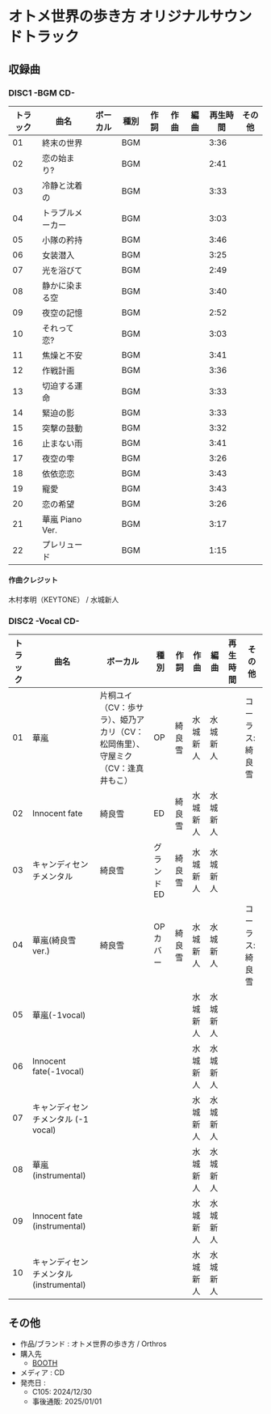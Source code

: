# オトメ世界の歩き方 オリジナルサウンドトラック

## 収録曲

### DISC1 -BGM CD-

| トラック | 曲名 | ボーカル | 種別 | 作詞 | 作曲 | 編曲 | 再生時間 | その他 |
|---|---|---|---|---|---|---|---|---|
| 01 | 終末の世界 |  | BGM |  |  |  | 3:36 |  |
| 02 | 恋の始まり? |  | BGM |  |  |  | 2:41 |  |
| 03 | 冷静と沈着の |  | BGM |  |  |  | 3:33 |  |
| 04 | トラブルメーカー |  | BGM |  |  |  | 3:03 |  |
| 05 | 小隊の矜持 |  | BGM |  |  |  | 3:46 |  |
| 06 | 女装潜入 |  | BGM |  |  |  | 3:25 |  |
| 07 | 光を浴びて |  | BGM |  |  |  | 2:49 |  |
| 08 | 静かに染まる空 |  | BGM |  |  |  | 3:40 |  |
| 09 | 夜空の記憶 |  | BGM |  |  |  | 2:52 |  |
| 10 | それって恋? |  | BGM |  |  |  | 3:03 |  |
| 11 | 焦燥と不安 |  | BGM |  |  |  | 3:41 |  |
| 12 | 作戦計画 |  | BGM |  |  |  | 3:36 |  |
| 13 | 切迫する運命 |  | BGM |  |  |  | 3:33 |  |
| 14 | 緊迫の影 |  | BGM |  |  |  | 3:33 |  |
| 15 | 突撃の鼓動 |  | BGM |  |  |  | 3:32 |  |
| 16 | 止まない雨 |  | BGM |  |  |  | 3:41 |  |
| 17 | 夜空の雫 |  | BGM |  |  |  | 3:26 |  |
| 18 | 依依恋恋 |  | BGM |  |  |  | 3:43 |  |
| 19 | 寵愛 |  | BGM |  |  |  | 3:43 |  |
| 20 | 恋の希望 |  | BGM |  |  |  | 3:26 |  |
| 21 | 華嵐 Piano Ver. |  | BGM |  |  |  | 3:17 |  |
| 22 | プレリュード |  | BGM |  |  |  | 1:15 |  |

#### 作曲クレジット

木村孝明（KEYTONE） / 水城新人

### DISC2 -Vocal CD-

| トラック | 曲名 | ボーカル | 種別 | 作詞 | 作曲 | 編曲 | 再生時間 | その他 |
|---|---|---|---|---|---|---|---|---|
| 01 | 華嵐 | 片桐ユイ（CV：歩サラ）、姫乃アカリ（CV：松岡侑里）、守屋ミク（CV：逢真井もこ） | OP | 綺良雪 | 水城新人 | 水城新人 |  | コーラス: 綺良雪 |
| 02 | Innocent fate | 綺良雪 | ED | 綺良雪 | 水城新人 | 水城新人 |  |  |
| 03 | キャンディセンチメンタル | 綺良雪 | グランドED | 綺良雪 | 水城新人 | 水城新人 |  |  |
| 04 | 華嵐(綺良雪ver.) | 綺良雪 | OPカバー | 綺良雪 | 水城新人 | 水城新人 |  | コーラス: 綺良雪 |
| 05 | 華嵐(-1vocal) |  |  |  | 水城新人 | 水城新人 |  |  |
| 06 | Innocent fate(-1vocal) |  |  |  | 水城新人 | 水城新人 |  |  |
| 07 | キャンディセンチメンタル (-1 vocal) |  |  |  | 水城新人 | 水城新人 |  |  |
| 08 | 華嵐(instrumental) |  |  |  | 水城新人 | 水城新人 |  |  |
| 09 | Innocent fate (instrumental) |  |  |  | 水城新人 | 水城新人 |  |  |
| 10 | キャンディセンチメンタル (instrumental) |  |  |  | 水城新人 | 水城新人 |  |  |


## その他

- 作品/ブランド : オトメ世界の歩き方 / Orthros
- 購入先
     - [BOOTH](https://orthros.booth.pm/items/6439872)
- メディア : CD
- 発売日 : 
    - C105: 2024/12/30
    - 事後通販: 2025/01/01